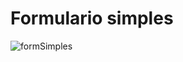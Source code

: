 # Formulario simples

![formSimples](https://user-images.githubusercontent.com/34290569/100479438-fcf04b00-30cc-11eb-93f5-5a8ceedb973a.PNG)
